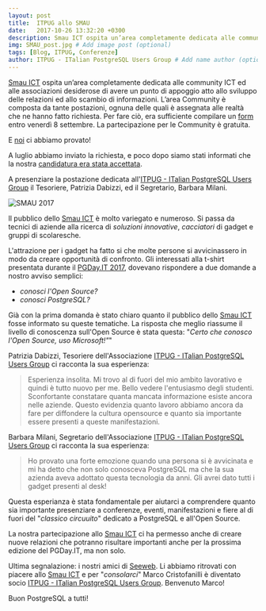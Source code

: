 ```yaml
---
layout: post
title:  ITPUG allo SMAU
date:   2017-10-26 13:32:20 +0300
description: Smau ICT ospita un’area completamente dedicata alle community ICT ed alle associazioni desiderose di avere un punto di appoggio atto allo sviluppo delle relazioni ed allo scambio di informazioni. # Add post description (optional)
img: SMAU_post.jpg # Add image post (optional)
tags: [Blog, ITPUG, Conferenze]
author: ITPUG - ITalian PostgreSQL Users Group # Add name author (optional)
---
```

[Smau ICT](https://www.smau.it/milano17/) ospita un’area completamente dedicata alle community ICT ed alle associazioni desiderose di avere un punto di appoggio atto allo sviluppo delle relazioni ed allo scambio di informazioni. L’area Community è composta da tante postazioni, ognuna delle quali è assegnata alle realtà che ne hanno fatto richiesta.
Per fare ciò, era sufficiente compilare un [form](https://www.smau.it/company/pages/smau-ict/) entro venerdì 8 settembre. La partecipazione per le Community è gratuita.

E [noi](http://www.itpug.org/index.it.html) ci abbiamo provato!

A luglio abbiamo inviato la richiesta, e poco dopo siamo stati informati che la nostra [candidatura era stata accettata](https://www.smau.it/milano17/partners/itpug-italian-postgresql-users-group/).

A presenziare la postazione dedicata all'[ITPUG - ITalian PostgreSQL Users Group](http://www.itpug.org/index.it.html) il Tesoriere, Patrizia Dabizzi, ed il Segretario, Barbara Milani.

![SMAU 2017]({{site.baseurl}}/assets/img/SMAU_2.jpg)

Il pubblico dello [Smau ICT](https://www.smau.it/milano17/) è molto variegato e numeroso. Si passa da tecnici di aziende alla ricerca di _soluzioni innovative_, _cacciatori_ di gadget e gruppi di scolaresche.

L'attrazione per i gadget ha fatto si che molte persone si avvicinassero in modo da creare opportunità di confronto. Gli interessati alla t-shirt presentata durante il [PGDay.IT 2017](http://2017.pgday.it/it/), dovevano rispondere a due domande a nostro avviso semplici:

- _conosci l'Open Source?_
- _conosci PostgreSQL?_

Già con la prima domanda è stato chiaro quanto il pubblico dello [Smau ICT](https://www.smau.it/milano17/) fosse informato su queste tematiche. La risposta che meglio riassume il livello di conoscenza sull'Open Source è stata questa: "_Certo che conosco l'Open Source, uso Microsoft!"_"

Patrizia Dabizzi, Tesoriere dell'Associazione [ITPUG - ITalian PostgreSQL Users Group](http://www.itpug.org/index.it.html) ci racconta la sua esperienza:

>Esperienza insolita.
Mi trovo al di fuori del mio ambito lavorativo e quindi è tutto nuovo per me.
Bello vedere l'entusiasmo degli studenti. Sconfortante constatare quanta mancata informazione esiste ancora nelle aziende.
Questo evidenzia quanto lavoro abbiamo ancora da fare per diffondere la cultura opensource e quanto sia importante essere presenti a queste manifestazioni.

Barbara Milani, Segretario dell'Associazione [ITPUG - ITalian PostgreSQL Users Group](http://www.itpug.org/index.it.html) ci racconta la sua esperienza:

>Ho provato una forte emozione quando una persona si è avvicinata e mi ha detto che non solo conosceva PostgreSQL ma che la sua azienda aveva adottato questa tecnologia da anni. Gli avrei dato tutti i gadget presenti al desk! 

Questa esperianza è stata fondamentale per aiutarci a comprendere quanto sia importante presenziare a conferenze, eventi, manifestazioni e fiere al di fuori del "_classico circuuito_" dedicato a PostgreSQL e all'Open Source. 

La nostra partecipazione allo [Smau ICT](https://www.smau.it/milano17/) ci ha permesso anche di creare nuove relazioni che potranno risultare importanti anche per la prossima edizione del PGDay.IT, ma non solo.

Ultima segnalazione: i nostri amici di [Seeweb](https://www.seeweb.it/). Li abbiamo ritrovati con piacere allo [Smau ICT](https://www.smau.it/milano17/) e per "_consolarci_" Marco Cristofanilli è diventato socio [ITPUG - ITalian PostgreSQL Users Group](http://www.itpug.org/index.it.html). Benvenuto Marco!

Buon PostgreSQL a tutti!
